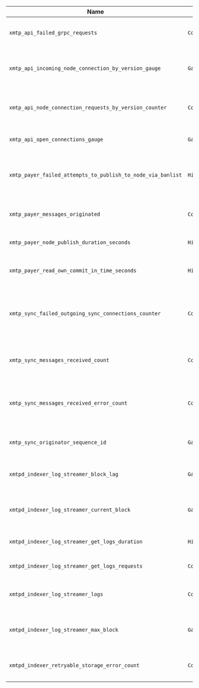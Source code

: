 | Name | Type | Description | File |
|------|------|-------------|------|
| `xmtp_api_failed_grpc_requests` | `Counter` | Number of failed GRPC requests by code | `pkg/metrics/api.go` |
| `xmtp_api_incoming_node_connection_by_version_gauge` | `Gauge` | Number of incoming node connections by version | `pkg/metrics/api.go` |
| `xmtp_api_node_connection_requests_by_version_counter` | `Counter` | Number of incoming node connections by version | `pkg/metrics/api.go` |
| `xmtp_api_open_connections_gauge` | `Gauge` | Number of open API connections | `pkg/metrics/api.go` |
| `xmtp_payer_failed_attempts_to_publish_to_node_via_banlist` | `Histogram` | Number of failed attempts to publish to a node via banlist | `pkg/metrics/payer.go` |
| `xmtp_payer_messages_originated` | `Counter` | Number of messages originated by the payer. | `pkg/metrics/payer.go` |
| `xmtp_payer_node_publish_duration_seconds` | `Histogram` | Duration of the node publish call | `pkg/metrics/payer.go` |
| `xmtp_payer_read_own_commit_in_time_seconds` | `Histogram` | Read your own commit duration in seconds | `pkg/metrics/payer.go` |
| `xmtp_sync_failed_outgoing_sync_connections_counter` | `Counter` | Counter of total number of failed outgoing sync connection attempts | `pkg/metrics/sync.go` |
| `xmtp_sync_messages_received_count` | `Counter` | Count of messages received from the originator | `pkg/metrics/sync.go` |
| `xmtp_sync_messages_received_error_count` | `Counter` | Count of failed/errored messages received from the originator | `pkg/metrics/sync.go` |
| `xmtp_sync_originator_sequence_id` | `Gauge` | Last synced sequence id of the originator | `pkg/metrics/sync.go` |
| `xmtpd_indexer_log_streamer_block_lag` | `Gauge` | Lag between current block and max block | `pkg/metrics/indexer.go` |
| `xmtpd_indexer_log_streamer_current_block` | `Gauge` | Current block being processed by the log streamer | `pkg/metrics/indexer.go` |
| `xmtpd_indexer_log_streamer_get_logs_duration` | `Histogram` | Duration of the get logs call | `pkg/metrics/indexer.go` |
| `xmtpd_indexer_log_streamer_get_logs_requests` | `Counter` | Number of get logs requests | `pkg/metrics/indexer.go` |
| `xmtpd_indexer_log_streamer_logs` | `Counter` | Number of logs found by the log streamer | `pkg/metrics/indexer.go` |
| `xmtpd_indexer_log_streamer_max_block` | `Gauge` | Max block on the chain to be processed by the log streamer | `pkg/metrics/indexer.go` |
| `xmtpd_indexer_retryable_storage_error_count` | `Counter` | Number of retryable storage errors | `pkg/metrics/indexer.go` |
